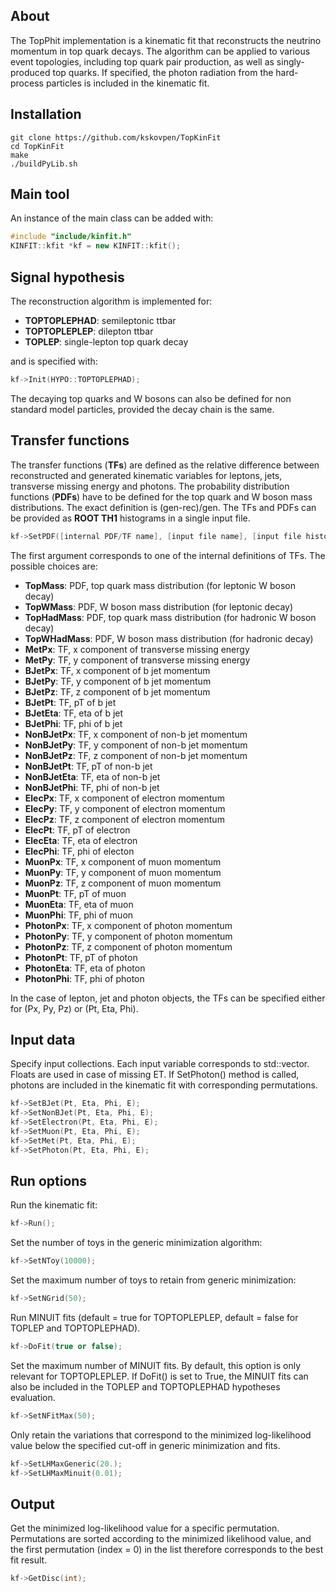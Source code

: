 ## About

The TopPhit implementation is a kinematic fit that reconstructs the neutrino momentum in top quark decays. The algorithm can be applied to various event topologies, including top quark pair production, as well as singly-produced top quarks. If specified, the photon radiation from the hard-process particles is included in the kinematic fit.

## Installation

```
git clone https://github.com/kskovpen/TopKinFit
cd TopKinFit
make
./buildPyLib.sh
```
## Main tool

An instance of the main class can be added with:
```c++
#include "include/kinfit.h"
KINFIT::kfit *kf = new KINFIT::kfit();
```

## Signal hypothesis

The reconstruction algorithm is implemented for:
- **TOPTOPLEPHAD**: semileptonic ttbar
- **TOPTOPLEPLEP**: dilepton ttbar
- **TOPLEP**: single-lepton top quark decay

and is specified with:
```c++
kf->Init(HYPO::TOPTOPLEPHAD);
```

The decaying top quarks and W bosons can also be defined for non standard model particles, provided the decay chain is the same.

## Transfer functions

The transfer functions (**TFs**) are defined as the relative difference between reconstructed and generated kinematic variables for leptons, jets, transverse missing energy and photons. The probability distribution functions (**PDFs**) have to be defined for the top quark and W boson mass distributions. The exact definition is (gen-rec)/gen. The TFs and PDFs can be provided as **ROOT TH1** histograms in a single input file.

```c++
kf->SetPDF([internal PDF/TF name], [input file name], [input file histogram name]);
```
The first argument corresponds to one of the internal definitions of TFs. The possible choices are: 
- **TopMass**: PDF, top quark mass distribution (for leptonic W boson decay)
- **TopWMass**: PDF, W boson mass distribution (for leptonic decay)
- **TopHadMass**: PDF, top quark mass distribution (for hadronic W boson decay)
- **TopWHadMass**: PDF, W boson mass distribution (for hadronic decay)
- **MetPx**: TF, x component of transverse missing energy
- **MetPy**: TF, y component of transverse missing energy
- **BJetPx**: TF, x component of b jet momentum
- **BJetPy**: TF, y component of b jet momentum
- **BJetPz**: TF, z component of b jet momentum
- **BJetPt**: TF, pT of b jet
- **BJetEta**: TF, eta of b jet
- **BJetPhi**: TF, phi of b jet
- **NonBJetPx**: TF, x component of non-b jet momentum
- **NonBJetPy**: TF, y component of non-b jet momentum
- **NonBJetPz**: TF, z component of non-b jet momentum
- **NonBJetPt**: TF, pT of non-b jet
- **NonBJetEta**: TF, eta of non-b jet
- **NonBJetPhi**: TF, phi of non-b jet
- **ElecPx**: TF, x component of electron momentum
- **ElecPy**: TF, y component of electron momentum
- **ElecPz**: TF, z component of electron momentum
- **ElecPt**: TF, pT of electron
- **ElecEta**: TF, eta of electron
- **ElecPhi**: TF, phi of electon
- **MuonPx**: TF, x component of muon momentum
- **MuonPy**: TF, y component of muon momentum
- **MuonPz**: TF, z component of muon momentum
- **MuonPt**: TF, pT of muon
- **MuonEta**: TF, eta of muon
- **MuonPhi**: TF, phi of muon
- **PhotonPx**: TF, x component of photon momentum
- **PhotonPy**: TF, y component of photon momentum
- **PhotonPz**: TF, z component of photon momentum
- **PhotonPt**: TF, pT of photon
- **PhotonEta**: TF, eta of photon
- **PhotonPhi**: TF, phi of photon

In the case of lepton, jet and photon objects, the TFs can be specified either for (Px, Py, Pz) or (Pt, Eta, Phi).

## Input data

Specify input collections. Each input variable corresponds to std::vector<float>. Floats are used in case of missing ET. If SetPhoton() method is called, photons are included in the kinematic fit with corresponding permutations.

```c++
kf->SetBJet(Pt, Eta, Phi, E);
kf->SetNonBJet(Pt, Eta, Phi, E);
kf->SetElectron(Pt, Eta, Phi, E);
kf->SetMuon(Pt, Eta, Phi, E);
kf->SetMet(Pt, Eta, Phi, E);
kf->SetPhoton(Pt, Eta, Phi, E);
```

## Run options

Run the kinematic fit:
  
```c++
kf->Run();
```
  
Set the number of toys in the generic minimization algorithm:

```c++
kf->SetNToy(10000);
```

Set the maximum number of toys to retain from generic minimization:

```c++
kf->SetNGrid(50);
```

Run MINUIT fits (default = true for TOPTOPLEPLEP, default = false for TOPLEP and TOPTOPLEPHAD).

```c++
kf->DoFit(true or false);
```

Set the maximum number of MINUIT fits. By default, this option is only relevant for TOPTOPLEPLEP. If DoFit() is set to True, the MINUIT fits can also be included in the TOPLEP and TOPTOPLEPHAD hypotheses evaluation.

```c++
kf->SetNFitMax(50);
```

Only retain the variations that correspond to the minimized log-likelihood value below the specified cut-off in generic minimization and fits.

```c++
kf->SetLHMaxGeneric(20.);
kf->SetLHMaxMinuit(0.01);
```

## Output
  
Get the minimized log-likelihood value for a specific permutation. Permutations are sorted according to the minimized likelihood value, and the first permutation (index = 0) in the list therefore corresponds to the best fit result.
  
```c++
kf->GetDisc(int);
```
